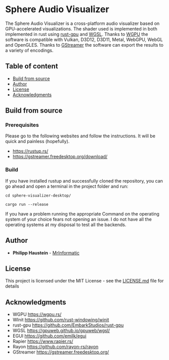 # Sphere Audio Visualizer

The Sphere Audio Visualizer is a cross-platform audio visualizer based on GPU-accelerated visualizations. The shader used is implemented in both implemented in rust using [rust-gpu](https://github.com/EmbarkStudios/rust-gpu) and [WGSL](https://gpuweb.github.io/gpuweb/wgsl/). Thanks to [WGPU](https://wgpu.rs/) the software is compatible with Vulkan, D3D12, D3D11, Metal, WebGPU, WebGL and OpenGLES. Thanks to [GStreamer](https://gstreamer.freedesktop.org/) the software can export the results to a variety of encodings.

## Table of content

- [Build from source](#build-from-source)
- [Author](#author)
- [License](#license)
- [Acknowledgments](#acknowledgments)

## Build from source

### Prerequisites

Please go to the following websites and follow the 
instructions. It will be quick and painless (hopefully).

- <https://rustup.rs/>
- <https://gstreamer.freedesktop.org/download/> 

### Build

If you have installed rustup and successfully cloned the 
repository, you can go ahead and open a terminal in the project
folder and run: 

```
cd sphere-visualizer-desktop/

cargo run --release
```

If you have a problem running the appropriate Command on the operating system 
of your choice fears not opening an issue. 
I do not have all the operating systems at my disposal to test
all the backends.

## Author

* **Philipp Haustein** - [MrInformatic](https://github.com/MrInformatic)

## License

This project is licensed under the MIT License - see the [LICENSE.md](LICENSE.md) file for details

## Acknowledgments

- WGPU <https://wgpu.rs/>
- WInit <https://github.com/rust-windowing/winit>
- rust-gpu <https://github.com/EmbarkStudios/rust-gpu>
- WGSL <https://gpuweb.github.io/gpuweb/wgsl/>
- EGUI <https://github.com/emilk/egui>
- Rapier <https://www.rapier.rs/>
- Rayon <https://github.com/rayon-rs/rayon>
- GStreamer <https://gstreamer.freedesktop.org/>
